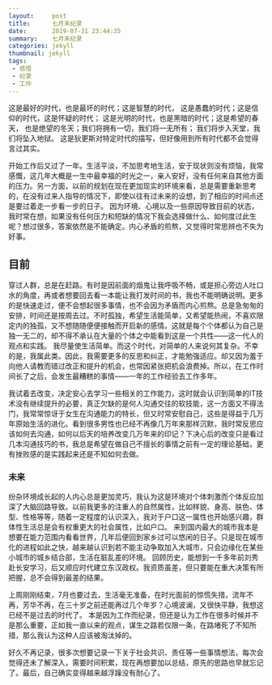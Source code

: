 ```yaml
---
layout:     post
title:      七月末纪录
date:       2019-07-31 23:44:35
summary:    七月末纪录
categories: jekyll
thumbnail: jekyll
tags:
 - 感悟
 - 纪录
 - 工作
---
```



这是最好的时代，也是最坏的时代；这是智慧的时代，
这是愚蠢的时代；这是信仰的时代，这是怀疑的时代；
这是光明的时代，也是黑暗的时代；这是希望的春天，
也是绝望的冬天；我们将拥有一切，我们将一无所有；
我们将步入天堂，我们将坠入地狱。
这是狄更斯对特定时代的描写，但好像用到所有时代都不会觉得言过其实。


开始工作后又过了一年。生活平淡，不加思考地生活，安于现状则没有烦恼，我常感慨，这几年大概是一生中最幸福的时光之一，亲人安好，没有任何来自其他方面的压力。另一方面，以前的规划在现在更加现实的环境来看，总是需要重新思考的，在没有过来人指导的情况下，即使以往有过未来的设想，到了相应的时间点还是要过着走一步看一步的日子。
因为环境、心境以及一些原因导致目前的状态，我时常在想，如果没有任何压力和短缺的情况下我会选择做什么、如何度过此生呢？想过很多，答案依然是不能确定。内心矛盾的煎熬，又觉得时常思辨也不失为好事。

## 目前

穿过人群，总是在赶路。有时是因前面的烟鬼让我呼吸不畅，或是担心旁边人吐口水的角度，再或者想要回去看一本能让我打发时间的书，我也不能明确说明。更多的是快速走过，便不会想起很多事情，也不会因为矛盾而内心煎熬。总是急匆匆的安排，时间还是按周去过。不时孤独，希望生活能简单，又希望能热闹，不喜欢限定内的独孤，又不想随随便便接触而开启新的感情。这就是每个个体都认为自己是独一无二的，却不得不承认在大量的个体之中能看到这是一个共性——这一代人的观点和实践。
我尽量使生活简单。而这个时代，对简单的人来说何其复杂。不幸的是，我属此类。因此，我需要更多的反思和纠正，才能勉强适应。却又因为羞于向他人请教而错过改正和提升的机会，也常因紧张把机会浪费掉。所以，在工作时间长了之后，会发生最糟糕的事情——一年的工作经验去工作多年。

我试着去改变，决定安心去学习一些相关的工作能力，这时就会认识到简单的IT技术没有继续提升的必要，真正欠缺的是何人沟通交往的软技能，这一方面又不得法门，我常常惊讶于女生在沟通能力的特长，但又时常安慰自己，这些是得益于几万年原始生活的进化。看到很多男性也已经不再像几万年来那样沉默，我时常反思应该如何去沟通，如何以后天的培养改变几万年来的印记？下决心后的改变只是看过几本沟通技巧的书，我总是希望在做自己不擅长的事情之前有一定的理论基础，更有挫败感的是实践起来还是不知如何去做。

### 未来

纷杂环境成长起的人内心总是更加灵巧，我认为这是环境对个体刺激而个体反应加深了大脑回路导致。以前我更多的注重人的自然属性，比如样貌、身高、肤色、体型、性格等等，随着一定程度的认识深入，我对于户口这一属性也开始感兴趣，群体性生活总是会有权重更大的社会属性，比如户口。
来到国内最大的城市我本是想要在能力范围内看看世界，几年后便回到家乡过可以悠闲的日子。只是现在城市化的进程如此之快，越来越认识到若不能主动争取加入大城市，只会边缘化在某些小城市的城乡结合部，生活在脏乱差的环境。
回顾历史，能想到一千多年前刘秀赴长安学习，后又顺应时代建立东汉政权。我资质虽差，但只要能在重大决策有所把握，总不会得到最差的结果。

上周刚刚结束，7月也要过去，生活毫无准备，在时光面前的惊慌失措，流年不再，芳华不再，在三十岁之前还能再过几个年岁？心境波澜，又很快平静，我想这已经不是过去的时代了。
本是因为工作而纪录，但还是认为工作在很多时候并不是那么重要，正如我一直以来的观点，谋生之路若仅限一条，在路堵死了不知所措，那么我认为这种人应该被淘汰掉的。

好久不再记录，很多次想要记录一下关于社会共识、责任等一些事情想法，每次会觉得还未了解深入，需要时间积累，现在再想要加以总结，原先的思路也早就忘记了。最后，自己确实变得越来越浮躁没有耐心了。





　　



